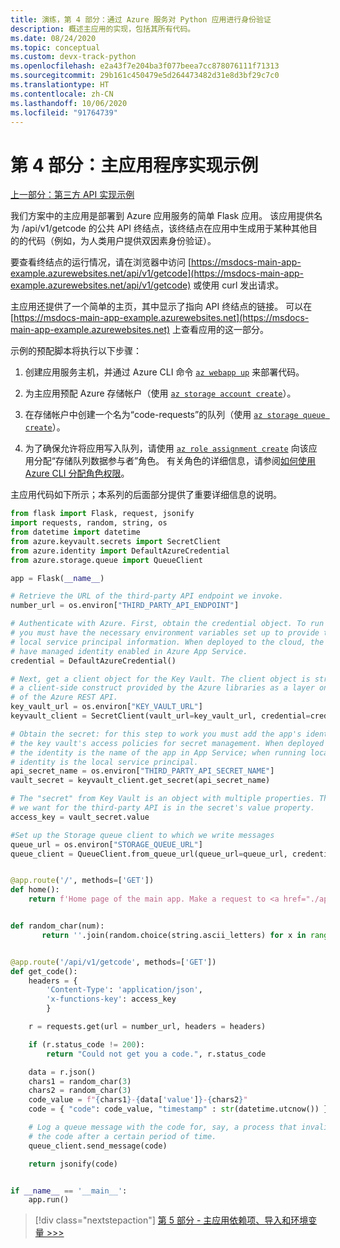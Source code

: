 ```yaml
---
title: 演练，第 4 部分：通过 Azure 服务对 Python 应用进行身份验证
description: 概述主应用的实现，包括其所有代码。
ms.date: 08/24/2020
ms.topic: conceptual
ms.custom: devx-track-python
ms.openlocfilehash: e2a43f7e204ba3f077beea7cc878076111f71313
ms.sourcegitcommit: 29b161c450479e5d264473482d31e8d3bf29c7c0
ms.translationtype: HT
ms.contentlocale: zh-CN
ms.lasthandoff: 10/06/2020
ms.locfileid: "91764739"
---
```

# <a name="part-4-example-main-application-implementation"></a>第 4 部分：主应用程序实现示例

[上一部分：第三方 API 实现示例](walkthrough-tutorial-authentication-03.md)

我们方案中的主应用是部署到 Azure 应用服务的简单 Flask 应用。 该应用提供名为 /api/v1/getcode 的公共 API 终结点，该终结点在应用中生成用于某种其他目的的代码（例如，为人类用户提供双因素身份验证）。

要查看终结点的运行情况，请在浏览器中访问 [https://msdocs-main-app-example.azurewebsites.net/api/v1/getcode](https://msdocs-main-app-example.azurewebsites.net/api/v1/getcode) 或使用 curl 发出请求。

主应用还提供了一个简单的主页，其中显示了指向 API 终结点的链接。 可以在 [https://msdocs-main-app-example.azurewebsites.net](https://msdocs-main-app-example.azurewebsites.net) 上查看应用的这一部分。

示例的预配脚本将执行以下步骤：

1. 创建应用服务主机，并通过 Azure CLI 命令 [`az webapp up`](/cli/azure/webapp#az-webapp-up) 来部署代码。

1. 为主应用预配 Azure 存储帐户（使用 [`az storage account create`](/cli/azure/storage/account#az-storage-account-create)）。

1. 在存储帐户中创建一个名为“code-requests”的队列（使用 [`az storage queue create`](/cli/azure/storage/queue#az-storage-queue-create)）。

1. 为了确保允许将应用写入队列，请使用 [`az role assignment create`](/cli/azure/role/assignment#az-role-assignment-create) 向该应用分配“存储队列数据参与者”角色。 有关角色的详细信息，请参阅[如何使用 Azure CLI 分配角色权限](/azure/role-based-access-control/role-assignments-cli)。

主应用代码如下所示；本系列的后面部分提供了重要详细信息的说明。

```python
from flask import Flask, request, jsonify
import requests, random, string, os
from datetime import datetime
from azure.keyvault.secrets import SecretClient
from azure.identity import DefaultAzureCredential
from azure.storage.queue import QueueClient

app = Flask(__name__)

# Retrieve the URL of the third-party API endpoint we invoke.
number_url = os.environ["THIRD_PARTY_API_ENDPOINT"]

# Authenticate with Azure. First, obtain the credential object. To run locally,
# you must have the necessary environment variables set up to provide the
# local service principal information. When deployed to the cloud, the app must
# have managed identity enabled in Azure App Service.
credential = DefaultAzureCredential()

# Next, get a client object for the Key Vault. The client object is strictly
# a client-side construct provided by the Azure libraries as a layer on top
# of the Azure REST API.
key_vault_url = os.environ["KEY_VAULT_URL"]
keyvault_client = SecretClient(vault_url=key_vault_url, credential=credential)

# Obtain the secret: for this step to work you must add the app's identity to
# the key vault's access policies for secret management. When deployed to the cloud
# the identity is the name of the app in App Service; when running locally, the
# identity is the local service principal.
api_secret_name = os.environ["THIRD_PARTY_API_SECRET_NAME"]
vault_secret = keyvault_client.get_secret(api_secret_name)

# The "secret" from Key Vault is an object with multiple properties. The access key
# we want for the third-party API is in the secret's value property.
access_key = vault_secret.value

#Set up the Storage queue client to which we write messages
queue_url = os.environ["STORAGE_QUEUE_URL"]
queue_client = QueueClient.from_queue_url(queue_url=queue_url, credential=credential)


@app.route('/', methods=['GET'])
def home():
    return f'Home page of the main app. Make a request to <a href="./api/v1/getcode">/api/v1/getcode</a>.'


def random_char(num):
       return ''.join(random.choice(string.ascii_letters) for x in range(num))


@app.route('/api/v1/getcode', methods=['GET'])
def get_code():
    headers = {
        'Content-Type': 'application/json',
        'x-functions-key': access_key
        }

    r = requests.get(url = number_url, headers = headers)

    if (r.status_code != 200):
        return "Could not get you a code.", r.status_code

    data = r.json()
    chars1 = random_char(3)
    chars2 = random_char(3)
    code_value = f"{chars1}-{data['value']}-{chars2}"
    code = { "code": code_value, "timestamp" : str(datetime.utcnow()) }

    # Log a queue message with the code for, say, a process that invalidates
    # the code after a certain period of time.
    queue_client.send_message(code)

    return jsonify(code)


if __name__ == '__main__':
    app.run()
```

> [!div class="nextstepaction"]
> [第 5 部分 - 主应用依赖项、导入和环境变量 >>>](walkthrough-tutorial-authentication-05.md)
